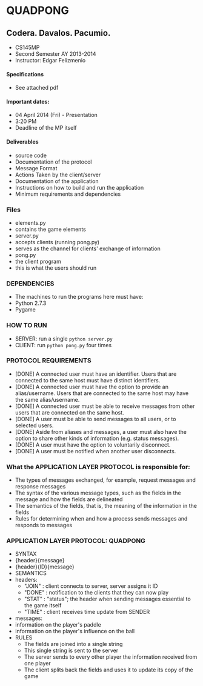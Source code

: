 QUADPONG
========

Codera. Davalos. Pacumio.
--------

* CS145MP
* Second Semester AY 2013-2014 
* Instructor:  Edgar Felizmenio


#### Specifications ####
* See attached pdf

#### Important dates: ####
* 04 April 2014 (Fri) - Presentation
 * 3:20 PM
 * Deadline of the MP itself

#### Deliverables ####
* source code
* Documentation of the protocol
 * Message Format
 * Actions Taken by the client/server
* Documentation of the application
 * Instructions on how to build and run the application
 * Minimum requirements and dependencies


### Files ###
* elements.py
 * contains the game elements
* server.py
 * accepts clients (running pong.py)
 * serves as the channel for clients' exchange of information
* pong.py
 * the client program
 * this is what the users should run

### DEPENDENCIES ###
* The machines to run the programs here must have:  
 * Python 2.7.3
 * Pygame

### HOW TO RUN ###
* SERVER: run  a single `python server.py`
* CLIENT: run `python pong.py` four times

### PROTOCOL REQUIREMENTS ###
* [DONE] A connected user must have an identifier. Users that are connected to the same host must have  distinct identifiers.
* [DONE] A connected user must have the option to provide an alias/username. Users that are connected to the same host may have the same alias/username.
* [DONE] A connected user must be able to receive messages from other users that are connected on the same host.
* [DONE] A user must be able to send messages to all users, or to selected users.
* [DONE] Aside from aliases and messages, a user must also have the option to share other kinds of information (e.g. status messages).
* [DONE] A user must have the option to voluntarily disconnect.
* [DONE] A user must be notified when another user disconnects.

### What the APPLICATION LAYER PROTOCOL is responsible for: ###
* The types of messages exchanged, for example, request messages and response messages
* The syntax of the various message types, such as the fields in the message and how the fields are delineated
* The semantics of the fields, that is, the meaning of the information in the fields
* Rules for determining when and how a process sends messages and responds to messages


### APPLICATION LAYER PROTOCOL: QUADPONG ###
* SYNTAX
 * {header}{message}
 * {header}{ID}{message}
* SEMANTICS
 * headers:
   - "JOIN" : client connects to server, server assigns it ID
   - "DONE" : notification to the clients that they can now play
   - "STAT" : "status"; the header when sending messages essential to the game itself
   - "TIME" : client receives time update from SENDER
 * messages:
  * information on the player's paddle 
  * information on the player's influence on the ball
* RULES
  * The fields are joined into a single string 
  * This single string is sent to the server
  * The server sends to every other player the information received from one player
  * The client splits back the fields and uses it to update its copy of the game

